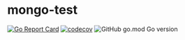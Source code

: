 # mongo-test

[![Go Report Card](https://goreportcard.com/badge/github.com/balugcath/mongo-test?style=flat-square)](https://goreportcard.com/report/github.com/balugcath/mongo-test)
[![codecov](https://codecov.io/gh/balugcath/mongo-test/branch/master/graph/badge.svg)](https://codecov.io/gh/balugcath/mongo-test)
![GitHub go.mod Go version](https://img.shields.io/github/go-mod/go-version/balugcath/mongo-test)

